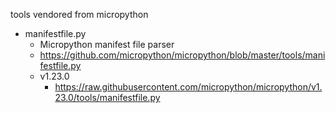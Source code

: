 tools vendored from micropython 

- manifestfile.py 
  - Micropython manifest file parser 
  - https://github.com/micropython/micropython/blob/master/tools/manifestfile.py
  - v1.23.0 
    - https://raw.githubusercontent.com/micropython/micropython/v1.23.0/tools/manifestfile.py
